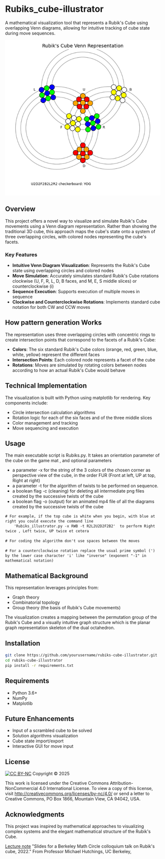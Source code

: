 # Rubiks_cube-illustrator
A mathematical visualization tool that represents a Rubik's Cube using overlapping Venn diagrams, allowing for intuitive tracking of cube state during move sequences.

![Rubik's Cube Checkboard pattern](https://github.com/ccld/Rubiks_cube-illustrator/blob/main/U2D2F2B2L2R2%20checkerboardYOG.png) 

## Overview

This project offers a novel way to visualize and simulate Rubik's Cube movements using a Venn diagram representation. Rather than showing the traditional 3D cube, this approach maps the cube's state onto a system of three overlapping circles, with colored nodes representing the cube's facets.

### Key Features

- **Intuitive Venn Diagram Visualization**: Represents the Rubik's Cube state using overlapping circles and colored nodes
- **Move Simulation**: Accurately simulates standard Rubik's Cube rotations clockwise (U, F, R, L, D, B faces, and M, E, S middle slices) or counterclockwise (i)
- **Sequence Execution**: Supports execution of multiple moves in sequence
- **Clockwise and Counterclockwise Rotations**: Implements standard cube notation for both CW and CCW moves

## How pattern generation Works

The representation uses three overlapping circles with concentric rings to create intersection points that correspond to the facets of a Rubik's Cube:

- **Colors**: The six standard Rubik's Cube colors (orange, red, green, blue, white, yellow) represent the different faces
- **Intersection Points**: Each colored node represents a facet of the cube
- **Rotations**: Moves are simulated by rotating colors between nodes according to how an actual Rubik's Cube would behave

## Technical Implementation

The visualization is built with Python using matplotlib for rendering. Key components include:

- Circle intersection calculation algorithms
- Rotation logic for each of the six faces and of the three middle slices
- Color management and tracking
- Move sequencing and execution

## Usage

The main executable script is Rubiks.py. It takes an orientation parameter of the cube on the game mat , and optional parameters
-   a parameter -x for the string of the 3 colors of the chosen corner as perspective view of the cube, in the order FUR (Front at left, UP at top, Right at right)
-	a parameter -t for the algorithm of twists to be performed on sequence. 
-	a boolean flag -c (cleaning) for deleting all intermediate png files created by the successive twists of the cube
-	a boolean flag -o (output) for an animated mp4 file of all the diagrams created by the successive twists of the cube

```
# For example, if the top cube is white when you begin, with blue at right you could execute the command line
    'Rubiks_illustrator.py -x RWB -t R2L2U2D2F2B2'  to perform Right twice , Left twice, UP twice et cetera

# For coding the algorithm don't use spaces between the moves

# For a counterclockwise rotation replace the usual prime symbol (') by the lower case character 'i' like "inverse" (exponent "-1" in mathematical notation)

```

## Mathematical Background

This representation leverages principles from:
- Graph theory
- Combinatorial topology
- Group theory (the basis of Rubik's Cube movements)

The visualization creates a mapping between the permutation group of the Rubik's Cube and a visually intuitive graph structure which is the planar graph representation skeleton of the dual octahedron.

## Installation

```bash
git clone https://github.com/yourusername/rubiks-cube-illustrator.git
cd rubiks-cube-illustrator
pip install -r requirements.txt
```

## Requirements

- Python 3.6+
- NumPy
- Matplotlib

## Future Enhancements

- Input of a scrambled cube to be solved
- Solution algorithms visualization
- Cube state import/export
- Interactive GUI for move input


## License

[![CC BY-NC](https://licensebuttons.net/l/by-nc/4.0/88x31.png)](https://creativecommons.org/licenses/by-nc/4.0/)
Copyright © 2025

This work is licensed under the Creative Commons Attribution-NonCommercial 4.0 International License.
To view a copy of this license, visit http://creativecommons.org/licenses/by-nc/4.0/ or send a letter to 
Creative Commons, PO Box 1866, Mountain View, CA 94042, USA.

## Acknowledgments

This project was inspired by mathematical approaches to visualizing complex systems and the elegant mathematical structure of the Rubik's Cube.

[Lecture note](https://math.berkeley.edu/~hutching/rubik.pdf) "Slides for a Berkeley Math Circle colloquium talk on Rubik's cube, 2022." From Professor Michael Hutchings, UC Berkeley, 

